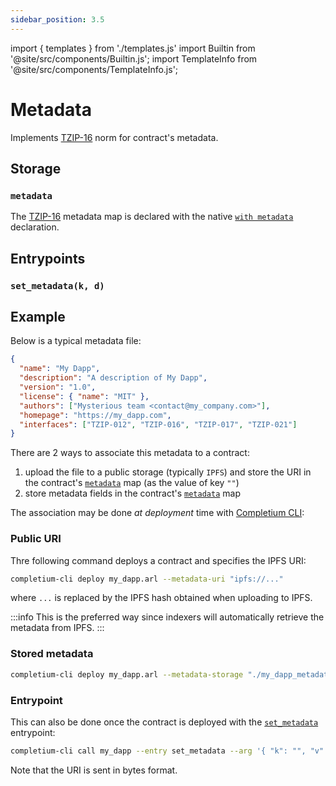 ```yaml
---
sidebar_position: 3.5
---
```


import { templates } from './templates.js'
import Builtin from '@site/src/components/Builtin.js';
import TemplateInfo from '@site/src/components/TemplateInfo.js';

# Metadata

Implements [TZIP-16](https://tzip.tezosagora.org/proposal/tzip-16/) norm for contract's metadata.

<TemplateInfo data={templates.metadata.info} />

## Storage

### `metadata`

The [TZIP-16](https://tzip.tezosagora.org/proposal/tzip-16/) metadata map is declared with the native [`with metadata`](/docs/reference/declarations/contract#metadata) declaration.

## Entrypoints

### `set_metadata(k, d)`

<Builtin data={templates.metadata.set_metadata} />

## Example

Below is a typical metadata file:

```json title="my_dapp_metadata.json"
{
  "name": "My Dapp",
  "description": "A description of My Dapp",
  "version": "1.0",
  "license": { "name": "MIT" },
  "authors": ["Mysterious team <contact@my_company.com>"],
  "homepage": "https://my_dapp.com",
  "interfaces": ["TZIP-012", "TZIP-016", "TZIP-017", "TZIP-021"]
}
```

There are 2 ways to associate this metadata to a contract:
1. upload the file to a public storage (typically `IPFS`) and store the URI in the contract's [`metadata`](/docs/reference/expressions/variables#metadata) map (as the value of key `""`)
2. store metadata fields in the contract's [`metadata`](/docs/reference/expressions/variables#metadata) map

The association may be done *at deployment* time with [Completium CLI](https://completium.com/docs/cli):

### Public URI

Thre following command deploys a contract and specifies the IPFS URI:

```bash
completium-cli deploy my_dapp.arl --metadata-uri "ipfs://..."
```

where `...` is replaced by the IPFS hash obtained when uploading to IPFS.

:::info
This is the preferred way since indexers will automatically retrieve the metadata from IPFS.
:::

### Stored metadata
```bash
completium-cli deploy my_dapp.arl --metadata-storage "./my_dapp_metadata.json"
```

### Entrypoint

This can also be done once the contract is deployed with the [`set_metadata`](/docs/templates/metadata#set_metadatak-d) entrypoint:
```bash
completium-cli call my_dapp --entry set_metadata --arg '{ "k": "", "v": "0x697066733a2f2f ..." }'
```

Note that the URI is sent in bytes format.